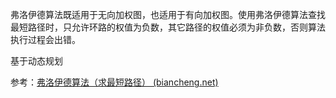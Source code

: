 弗洛伊德算法既适用于无向加权图，也适用于有向加权图。使用弗洛伊德算法查找最短路径时，只允许环路的权值为负数，其它路径的权值必须为非负数，否则算法执行过程会出错。

基于动态规划

参考：[弗洛伊德算法（求最短路径） (biancheng.net)](http://c.biancheng.net/algorithm/floyd-warshall.html)

